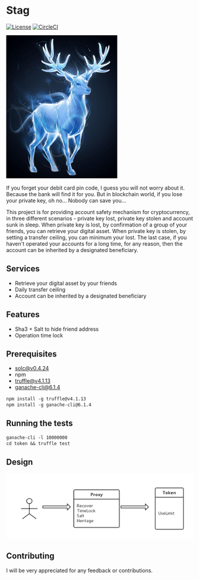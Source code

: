 # Stag

[![License](https://img.shields.io/github/license/CryptapeHackathon/stag.svg)](https://github.com/CryptapeHackathon/stag/blob/master/LICENSE)
[![CircleCI](https://circleci.com/gh/CryptapeHackathon/stag.svg?style=shield)](https://circleci.com/gh/CryptapeHackathon/stag)

![STAG](https://github.com/CryptapeHackathon/stag/blob/master/images/stag.jpg)

If you forget your debit card pin code, I guess you will not worry about it. Because the bank will find it for you. But in blockchain world, if you lose your private key, oh no… Nobody can save you…

This project is for providing account safety mechanism for cryptocurrency, in three different scenarios - private key lost, private key stolen and account sunk in sleep. When private key is lost, by confirmation of a group of your friends, you can retrieve your digital asset. When private key is stolen, by setting a transfer ceiling, you can minimum your lost. The last case, if you haven't operated your accounts for a long time, for any reason, then the account can be inherited by a designated beneficiary.

## Services

* Retrieve your digital asset by your friends
* Daily transfer ceiling
* Account can be inherited by a designated beneficiary

## Features

* Sha3 + Salt to hide friend address
* Operation time lock

## Prerequisites

* solc@v0.4.24
* npm
* truffle@v4.1.13
* ganache-cli@6.1.4

```shell
npm install -g truffle@v4.1.13
npm install -g ganache-cli@6.1.4
```

## Running the tests

```shell
ganache-cli -l 10000000
cd token && truffle test
```

## Design

![Design](https://github.com/CryptapeHackathon/stag/blob/master/images/design.png)

## Contributing

I will be very appreciated for any feedback or contributions.
